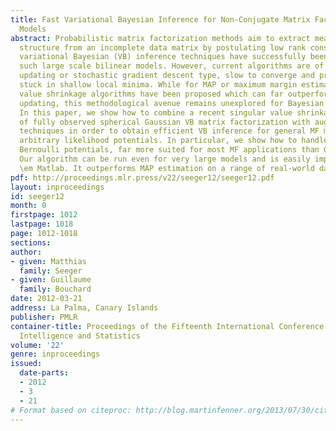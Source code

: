 ```yaml
---
title: Fast Variational Bayesian Inference for Non-Conjugate Matrix Factorization
  Models
abstract: Probabilistic matrix factorization methods aim to extract meaningful correlation
  structure from an incomplete data matrix by postulating low rank constraints. Recently,
  variational Bayesian (VB) inference techniques have successfully been applied to
  such large scale bilinear models. However, current algorithms are of the alternate
  updating or stochastic gradient descent type, slow to converge and prone to getting
  stuck in shallow local minima. While for MAP or maximum margin estimation, singular
  value shrinkage algorithms have been proposed which can far outperform alternate
  updating, this methodological avenue remains unexplored for Bayesian techniques.
  In this paper, we show how to combine a recent singular value shrinkage characterization
  of fully observed spherical Gaussian VB matrix factorization with augmented Lagrangian
  techniques in order to obtain efficient VB inference for general MF models with
  arbitrary likelihood potentials. In particular, we show how to handle Poisson and
  Bernoulli potentials, far more suited for most MF applications than Gaussian likelihoods.
  Our algorithm can be run even for very large models and is easily implemented in
  \em Matlab. It outperforms MAP estimation on a range of real-world datasets.
pdf: http://proceedings.mlr.press/v22/seeger12/seeger12.pdf
layout: inproceedings
id: seeger12
month: 0
firstpage: 1012
lastpage: 1018
page: 1012-1018
sections: 
author:
- given: Matthias
  family: Seeger
- given: Guillaume
  family: Bouchard
date: 2012-03-21
address: La Palma, Canary Islands
publisher: PMLR
container-title: Proceedings of the Fifteenth International Conference on Artificial
  Intelligence and Statistics
volume: '22'
genre: inproceedings
issued:
  date-parts:
  - 2012
  - 3
  - 21
# Format based on citeproc: http://blog.martinfenner.org/2013/07/30/citeproc-yaml-for-bibliographies/
---
```

